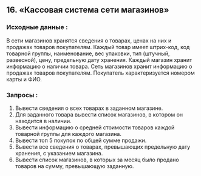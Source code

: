 ## 16. «Кассовая система сети магазинов»

### Исходные данные :

В сети магазинов хранятся сведения о товарах, ценах на них и продажах
товаров покупателям. Каждый товар имеет штрих-код, код товарной группы,
наименование, вес упаковки, тип (штучный, развесной), цену, предельную дату
хранения. Каждый магазин хранит информацию о наличии товара. Сеть магазинов
хранит информацию о продажах товаров покупателям. Покупатель характеризуется
номером карты и ФИО. 

### Запросы :
1) Вывести сведения о всех товарах в заданном магазине.
2) Для заданного товара вывести список магазинов, в котором он находится в
наличии.
3) Вывести информацию о средней стоимости товаров каждой товарной группы
для каждого магазина.
4) Вывести топ 5 покупок по общей сумме продажи.
5) Вывести все сведения о товарах, превышающих предельную дату хранения,
с указанием магазина.
6) Вывести список магазинов, в которых за месяц было продано товаров на
сумму, превышающую заданную.
